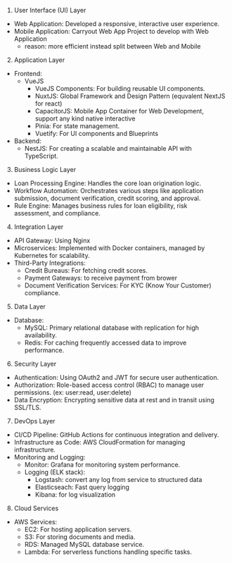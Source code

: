 1. User Interface (UI) Layer
  - Web Application: Developed a responsive, interactive user experience.
  - Mobile Application: Carryout Web App Project to develop with Web Application
    - reason: more efficient instead split between Web and Mobile

2. Application Layer
  - Frontend:
    - VueJS 
      - VueJS Components: For building reusable UI components.
      - NuxtJS: Global Framework and Design Pattern (equvalent NextJS for react)
      - CapacitorJS: Mobile App Container for Web Development, support any kind native interactive
      - Pinia: For state management.
      - Vuetify: For UI components and Blueprints
  - Backend:
    - NestJS: For creating a scalable and maintainable API with TypeScript.

3. Business Logic Layer
  - Loan Processing Engine: Handles the core loan origination logic.
  - Workflow Automation: Orchestrates various steps like application submission, document verification, credit scoring, and approval.
  - Rule Engine: Manages business rules for loan eligibility, risk assessment, and compliance.

4. Integration Layer
  - API Gateway: Using Nginx
  - Microservices: Implemented with Docker containers, managed by Kubernetes for scalability.
  - Third-Party Integrations:
     - Credit Bureaus: For fetching credit scores.
     - Payment Gateways: to receive payment from brower
     - Document Verification Services: For KYC (Know Your Customer) compliance.

5. Data Layer
  - Database:
     - MySQL: Primary relational database with replication for high availability.
     - Redis: For caching frequently accessed data to improve performance.

6. Security Layer
  - Authentication: Using OAuth2 and JWT for secure user authentication.
  - Authorization: Role-based access control (RBAC) to manage user permissions. (ex: user:read, user:delete)
  - Data Encryption: Encrypting sensitive data at rest and in transit using SSL/TLS.

7. DevOps Layer
  - CI/CD Pipeline: GitHub Actions for continuous integration and delivery.
  - Infrastructure as Code: AWS CloudFormation for managing infrastructure.
  - Monitoring and Logging:
     - Monitor: Grafana for monitoring system performance.
     - Logging (ELK stack):
       - Logstash: convert any log from service to structured data
       - Elasticseach: Fast query logging
       - Kibana: for log visualization

8. Cloud Services
  - AWS Services:
    - EC2: For hosting application servers.
    - S3: For storing documents and media.
    - RDS: Managed MySQL database service.
    - Lambda: For serverless functions handling specific tasks.
